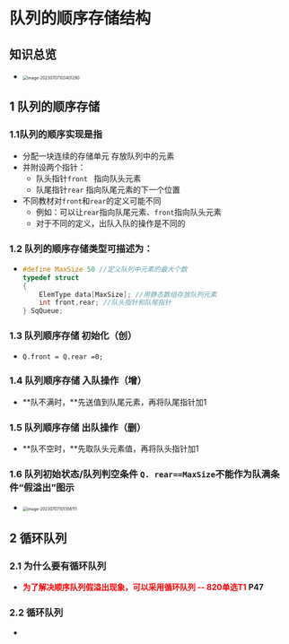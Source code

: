 # 队列的顺序存储结构



## 知识总览

* <img src="https://cvp.oss-cn-shanghai.aliyuncs.com/picgo/202307071034336.png" alt="image-20230707103401290" style="zoom:50%;" />



## 1 队列的顺序存储



### 1.1队列的顺序实现是指

* 分配一块连续的存储单元 存放队列中的元素
* 并附设两个指针：
  * 队头指针`front `  指向队头元素
  * 队尾指针`rear`    指向队尾元素的下一个位置
* 不同教材对`front`和`rear`的定义可能不同
  * 例如：可以让`rear`指向队尾元素、`front`指向队头元素	
  * 对于不同的定义，出队入队的操作是不同的



### 1.2 队列的顺序存储类型可描述为：

* ~~~C++
  #define MaxSize 50 //定义队列中元素的最大个数
  typedef struct
  {
      ElemType data[MaxSize]; //用静态数组存放队列元素
      int front,rear; //队头指针和队尾指针
  } SqQueue;
  ~~~



### 1.3 队列顺序存储 初始化（创）

* `Q.front = Q.rear =0;`

  

### 1.4 队列顺序存储 入队操作（增）

* **队不满时，**先送值到队尾元素，再将队尾指针加1



### 1.5 队列顺序存储 出队操作（删）

* **队不空时，**先取队头元素值，再将队头指针加1



### 1.6 队列初始状态/队列判空条件  `Q. rear==MaxSize`不能作为队满条件“假溢出”图示

* <img src="https://cvp.oss-cn-shanghai.aliyuncs.com/picgo/202307071013222.png" alt="image-20230707101356111" style="zoom:50%;" />



## 2 循环队列



### 2.1 为什么要有循环队列

* <font color='red'>**为了解决顺序队列假溢出现象，可以采用循环队列 -- 820单选T1**</font> **P47**



### 2.2 循环队列

* 